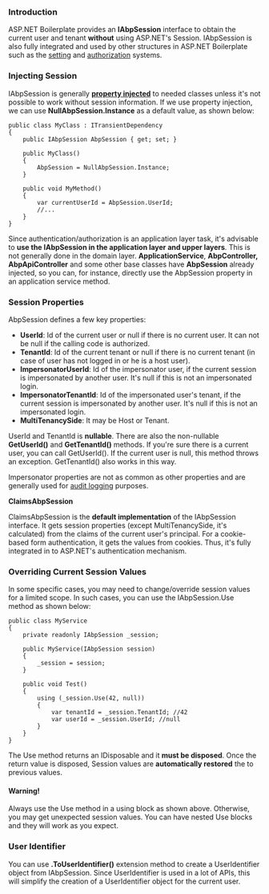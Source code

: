 ### Introduction

ASP.NET Boilerplate provides an **IAbpSession** interface to obtain the current
user and tenant **without** using ASP.NET's Session. IAbpSession is also
fully integrated and used by other structures in ASP.NET Boilerplate such as the
[setting](Setting-Management.md) and
[authorization](Authorization.md) systems.

### Injecting Session

IAbpSession is generally **[property
injected](/Pages/Documents/Dependency-Injection#property-injection-pattern)**
to needed classes unless it's not possible to work without session
information. If we use property injection, we can use
**NullAbpSession.Instance** as a default value, as shown below:

    public class MyClass : ITransientDependency
    {
        public IAbpSession AbpSession { get; set; }

        public MyClass()
        {
            AbpSession = NullAbpSession.Instance;
        }

        public void MyMethod()
        {
            var currentUserId = AbpSession.UserId;
            //...
        }
    }

Since authentication/authorization is an application layer task, it's
advisable to **use the IAbpSession in the application layer and upper layers**. 
This is not generally done in the domain layer. **ApplicationService**,
**AbpController,** **AbpApiController** and some other base classes have
**AbpSession** already injected, so you can, for instance, directly use the 
AbpSession property in an application service method.

### Session Properties

AbpSession defines a few key properties:

-   **UserId**: Id of the current user or null if there is no current
    user. It can not be null if the calling code is authorized.
-   **TenantId**: Id of the current tenant or null if there is no
    current tenant (in case of user has not logged in or he is a host
    user).
-   **ImpersonatorUserId**: Id of the impersonator  user, if the current
    session is impersonated by another user. It's null if this is not an
    impersonated login.
-   **ImpersonatorTenantId**: Id of the impersonated user's tenant, if
    the current session is impersonated by another user. It's null if this
    is not an impersonated login.
-   **MultiTenancySide**: It may be Host or Tenant.

UserId and TenantId is **nullable**. There are also the non-nullable
**GetUserId()** and **GetTenantId()** methods. If you're sure there is a
current user, you can call GetUserId(). If the current user is null, this
method throws an exception. GetTenantId() also works in this way.

Impersonator properties are not as common as other properties and are
generally used for [audit logging](/Pages/Documents/Audit-Logging) purposes.

**ClaimsAbpSession**

ClaimsAbpSession is the **default implementation** of the IAbpSession
interface. It gets session properties (except MultiTenancySide, it's
calculated) from the claims of the current user's principal. For a cookie-based
form authentication, it gets the values from cookies. Thus, it's fully integrated 
in to ASP.NET's authentication mechanism.

### Overriding Current Session Values

In some specific cases, you may need to change/override session values
for a limited scope. In such cases, you can use the IAbpSession.Use method
as shown below:

    public class MyService
    {
        private readonly IAbpSession _session;

        public MyService(IAbpSession session)
        {
            _session = session;
        }

        public void Test()
        {
            using (_session.Use(42, null))
            {
                var tenantId = _session.TenantId; //42
                var userId = _session.UserId; //null
            }
        }
    }

The Use method returns an IDisposable and it **must be disposed**. Once the
return value is disposed, Session values are **automatically restored**
the to previous values.

#### Warning!

Always use the Use method in a using block as shown above. Otherwise, you may 
get unexpected session values. You can have nested Use blocks and they will
work as you expect.

### User Identifier

You can use **.ToUserIdentifier()** extension method to create a
UserIdentifier object from IAbpSession. Since UserIdentifier is used in
a lot of APIs, this will simplify the creation of a UserIdentifier object for the
current user.
